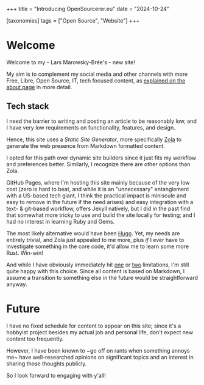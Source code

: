 +++
title = "Introducing OpenSourcerer.eu"
date = "2024-10-24"

[taxonomies]
tags = ["Open Source", "Website"]
+++

# Welcome

Welcome to my - Lars Marowsky-Brée's - new site!

My aim is to complement my social media and other channels with more
Free, Libre, Open Source, IT, tech focused content, as [explained on the
about page](@/pages/about.md) in more detail.

## Tech stack

I need the barrier to writing and posting an article to be reasonably
low, and I have very low requirements on functionality, features, and
design.

Hence, this site uses a *Static Site Generator*, more specifically
[Zola](https://getzola.org/) to generate the web presence from Markdown
formatted content.

I opted for this path over dynamic site builders since it just fits my
workflow and preferences better. Similarly, I recognize there are other
options than Zola.

GitHub Pages, where I'm hosting this site mainly because of the very low
cost (zero is hard to beat, and while it is an "unnecessary"
entanglement with a US-based tech giant, I think the practical impact is
miniscule and easy to remove in the future if the need arises) and easy
integration with a text- & git-based workflow, offers Jekyll natively,
but I did in the past find that somewhat more tricky to use and build
the site locally for testing; and I had no interest in learning Ruby and
Gems.

The most likely alternative would have been [Hugo](https://gohugo.io/).
Yet, my needs are entirely trivial, and Zola just appealed to me more,
plus *if* I ever have to investigate something in the core code, it'd
allow me to learn some more Rust. Win-win!

And while I have obviously immediately hit
[one](https://github.com/getzola/zola/issues/2677) or
[two](https://zola.discourse.group/t/page-wide-data-shortcodes-macros/2340/2)
limitations, I'm still quite happy with this choice. Since all content
is based on Markdown, I assume a transition to something else in the
future would be straightforward anyway.

# Future

I have no fixed schedule for content to appear on this site; since it's
a hobbyist project besides my actual job and personal life, don't expect
new content too frequently.

However, I have been known to ~go off on rants when something annoys me~
have well-researched opinions on significant topics and an interest in
sharing those thoughts publicly.

So I look forward to engaging with y'all!

